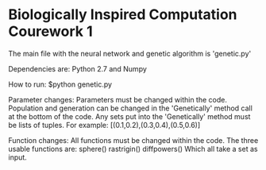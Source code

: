 # Biologically Inspired Computation Courework 1
The main file with the neural network and genetic algorithm is 'genetic.py'

Dependencies are:
Python 2.7 and Numpy

How to run:
$python genetic.py

Parameter changes:
Parameters must be changed within the code.
Population and generation can be changed in the 'Genetically' method call at the bottom of the code.
Any sets put into the 'Genetically' method must be lists of tuples. For example:
[(0.1,0.2),(0.3,0.4),(0.5,0.6)]

Function changes:
All functions must be changed within the code.
The three usable functions are:
sphere()
rastrigin()
diffpowers()
Which all take a set as input.
